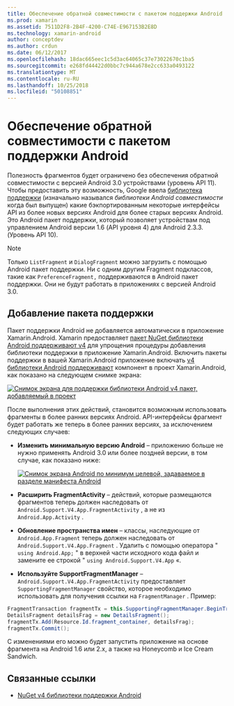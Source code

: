 ```yaml
---
title: Обеспечение обратной совместимости с пакетом поддержки Android
ms.prod: xamarin
ms.assetid: 7511D2F8-2B4F-4200-C74E-E967153B2E8D
ms.technology: xamarin-android
author: conceptdev
ms.author: crdun
ms.date: 06/12/2017
ms.openlocfilehash: 18dac665eec1c5d3ac64065c37e73022670c1ba5
ms.sourcegitcommit: e268fd44422d0bbc7c944a678e2cc633a0493122
ms.translationtype: MT
ms.contentlocale: ru-RU
ms.lasthandoff: 10/25/2018
ms.locfileid: "50108851"
---
```

# <a name="providing-backwards-compatibility-with-the-android-support-package"></a>Обеспечение обратной совместимости с пакетом поддержки Android

Полезность фрагментов будет ограничено без обеспечения обратной совместимости с версией Android 3.0 устройствами (уровень API 11). Чтобы предоставить эту возможность, Google ввела [библиотека поддержки](http://developer.android.com/sdk/compatibility-library.html) (изначально назывался *библиотеки Android совместимости* когда был выпущен) какие бэкпортированным некоторые интерфейсы API из более новых версиях Android для более старых версиях Android. Это Android пакет поддержки, который позволяет устройствам под управлением Android версии 1.6 (API уровня 4) для Android 2.3.3. (Уровень API 10).

> [!NOTE]
> Только `ListFragment` и `DialogFragment` можно загрузить с помощью Android пакет поддержки. Ни с одним другим Fragment подклассов, такие как `PreferenceFragment,` поддерживаются в Android пакет поддержки. Они не будут работать в приложениях с версией Android 3.0. 


## <a name="adding-the-support-package"></a>Добавление пакета поддержки

Пакет поддержки Android не добавляется автоматически в приложение Xamarin.Android. Xamarin предоставляет [пакет NuGet библиотеки Android поддерживают v4](https://www.nuget.org/packages/Xamarin.Android.Support.v4/) для упрощения процедуры добавления библиотеки поддержки в приложение Xamarin.Android. Включить пакеты поддержки в вашей Xamarin.Android приложение включать [v4 библиотеки Android поддерживают](https://www.nuget.org/packages/Xamarin.Android.Support.v4/) компонент в проект Xamarin.Android, как показано на следующем снимке экрана: 

[![Снимок экрана для поддержки библиотеки Android v4 пакет, добавляемый в проект](providing-backwards-compatibility-images/02-sml.png)](providing-backwards-compatibility-images/02.png#lightbox)

После выполнения этих действий, становится возможным использовать фрагменты в более ранних версиях Android. API-интерфейсы фрагмент будет работать же теперь в более ранних версиях, за исключением следующих случаев: 

-   **Изменить минимальную версию Android** &ndash; приложению больше не нужно применять Android 3.0 или более поздней версии, в том случае, как показано ниже: 

    [![Снимок экрана Android по минимум целевой, задаваемое в разделе манифеста Android](providing-backwards-compatibility-images/03-sml.png)](providing-backwards-compatibility-images/03.png#lightbox)

-   **Расширить FragmentActivity** &ndash; действий, которые размещаются фрагментов теперь должен наследовать от `Android.Support.V4.App.FragmentActivity` , а не из `Android.App.Activity` . 

-   **Обновление пространства имен** &ndash; классы, наследующие от `Android.App.Fragment` теперь должен наследовать от `Android.Support.V4.App.Fragment` . Удалить с помощью оператора " `using Android.App;` " в верхней части исходного кода файл и замените ее строкой " `using Android.Support.V4.App` «. 

-   **Используйте SupportFragmentManager** &ndash; `Android.Support.V4.App.FragmentActivity` предоставляет `SupportingFragmentManager` свойство, которое необходимо использовать для получения ссылки на `FragmentManager` . Пример: 

```csharp
FragmentTransaction fragmentTx = this.SupportingFragmentManager.BeginTransaction();
DetailsFragment detailsFrag = new DetailsFragment();
fragmentTx.Add(Resource.Id.fragment_container, detailsFrag);
fragmentTx.Commit();
```

С изменениями его можно будет запустить приложение на основе фрагмента на Android 1.6 или 2.x, а также на Honeycomb и Ice Cream Sandwich. 


## <a name="related-links"></a>Связанные ссылки

- [NuGet v4 библиотеки поддержки Android](https://www.nuget.org/packages/Xamarin.Android.Support.v4/)
